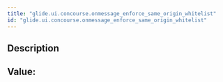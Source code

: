 ```yaml
---
title: "glide.ui.concourse.onmessage_enforce_same_origin_whitelist"
id: "glide.ui.concourse.onmessage_enforce_same_origin_whitelist"
---
```

## Description



## Value: 
```

```